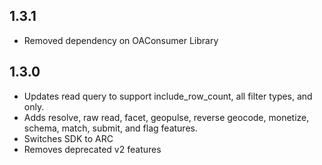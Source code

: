 ## 1.3.1
 * Removed dependency on OAConsumer Library
 
## 1.3.0
 * Updates read query to support include_row_count, all filter types, and only.
 * Adds resolve, raw read, facet, geopulse, reverse geocode, monetize, schema, match, submit, and flag features.
 * Switches SDK to ARC
 * Removes deprecated v2 features